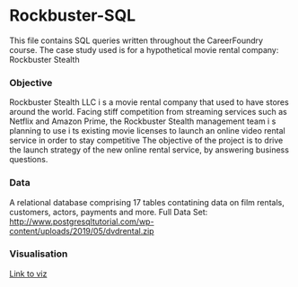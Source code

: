 # Rockbuster-SQL
This file contains SQL queries written throughout the CareerFoundry course. The case study used is for a hypothetical movie rental company: Rockbuster Stealth
 
 ### Objective
Rockbuster Stealth LLC i s a movie rental company that used to have stores around the world. Facing stiff competition from streaming services such as Netflix and Amazon Prime, the Rockbuster Stealth management team i s planning to use i ts existing movie licenses to launch an online video rental service in order to stay competitive 
 The objective of the project is to drive the launch strategy of the new online rental service, by answering business questions.

 ### Data
 A relational database comprising 17 tables contatining data on film rentals, customers, actors, payments and more.
Full Data Set: http://www.postgresqltutorial.com/wp-content/uploads/2019/05/dvdrental.zip
### Visualisation
[Link to viz](https://public.tableau.com/views/3_10_16663759890770/Customers?:language=en-GB&:display_count=n&:origin=viz_share_link)
